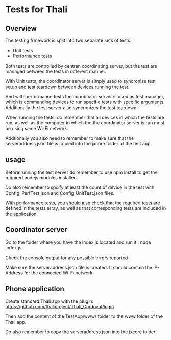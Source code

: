 # Tests for Thali

## Overview

The testing frmework is split into two separate sets of tests:
- Unit tests
- Performance tests

Both tests are controlled by centran coordinating server, but the test are managed between the tests in different manner.

With Unit tests, the coordinator server is simply used to syncronize test setup and test teardown between devices running the test.

And with performance tests the coordinator server is used as test manager, which is commanding devices to run specific tests with specific arguments. Additionally the test server also syncronizes the test teardown.

When running the tests, do remember that all devices in which the tests are run, as well as the computer in which the the coordinator server is run must be using same Wi-Fi network.

Addtionally you also need to remember to make sure that the serveraddress.json file is copied into the jxcore folder of the test app.

## usage

Before running the test server  do remember to use npm install to get the required nodejs modules installed. 

Do also remember to spcify at least the count of device in the test with Config_PerfTest.json and Config_UnitTest.json files.

With performance tests, you should also check that the required tests are defined in the tests array, as well as that corresponding tests are included in the application.

## Coordinator server

Go to the folder where you have the index.js located and run it : node index.js

Check the console output for any possible errors reported

Make sure the serveraddress.json file is created. It should contain the IP-Address for the connected Wi-Fi network. 

## Phone application

Create standard Thali app with the plugin: https://github.com/thaliproject/Thali_CordovaPlugin

Then add the content of the TestApp\www\ folder to the www folder  of the Thali app.

Do also remember to copy the serveraddress.json into the jxcore folder!